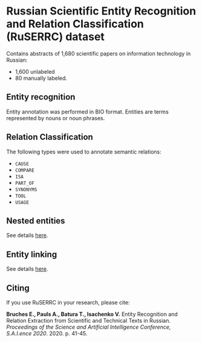 # Russian Scientific Entity Recognition and Relation Classification (RuSERRC) dataset

Contains abstracts of 1,680 scientific papers on information technology in Russian:
* 1,600 unlabeled
* 80 manually labeled.

## Entity recognition
Entity annotation was performed in BIO format. Entities are terms represented by nouns or noun phrases. 

## Relation Classification
The following types were used to annotate semantic relations: 
* `CAUSE`
* `COMPARE`
* `ISA`
* `PART_OF`
* `SYNONYMS`
* `TOOL`
* `USAGE`

## Nested entities

See details [here](/russerc_el/).

## Entity linking

See details [here](/russerc_el/).

## Citing

If you use RuSERRC in your research, please cite:

**Bruches E., Pauls A., Batura T., Isachenko V.** Entity Recognition and Relation Extraction
from Scientific and Technical Texts in Russian. _Proceedings of the Science and Artificial
Intelligence Conference, S.A.I.ence 2020_. 2020. p. 41-45.
